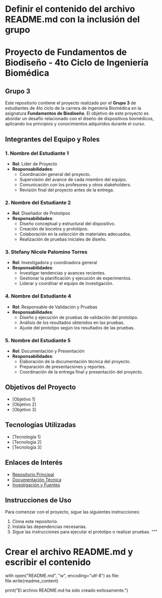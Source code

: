 # Definir el contenido del archivo README.md con la inclusión del grupo

# Proyecto de Fundamentos de Biodiseño - 4to Ciclo de Ingeniería Biomédica

## Grupo 3

Este repositorio contiene el proyecto realizado por el **Grupo 3** de estudiantes de 4to ciclo de la carrera de Ingeniería Biomédica en la asignatura **Fundamentos de Biodiseño**. El objetivo de este proyecto es abordar un desafío relacionado con el diseño de dispositivos biomédicos, aplicando los principios y conocimientos adquiridos durante el curso.

## Integrantes del Equipo y Roles

### 1. **Nombre del Estudiante 1**
   - **Rol**: Líder de Proyecto
   - **Responsabilidades**:
     - Coordinación general del proyecto.
     - Supervisión del avance de cada miembro del equipo.
     - Comunicación con los profesores y otros stakeholders.
     - Revisión final del proyecto antes de la entrega.

### 2. **Nombre del Estudiante 2**
   - **Rol**: Diseñador de Prototipos
   - **Responsabilidades**:
     - Diseño conceptual y estructural del dispositivo.
     - Creación de bocetos y prototipos.
     - Colaboración en la selección de materiales adecuados.
     - Realización de pruebas iniciales de diseño.

### 3. Stefany Nicole Palomino Torres 
   - **Rol**: Investigadora y coordinadora general 
   - **Responsabilidades**:
     - Investigar tendencias y avances recientes.
     - Gestionar la planificación y ejecución de experimentos.
     - Liderar y coordinar el equipo de investigación.

### 4. **Nombre del Estudiante 4**
   - **Rol**: Responsable de Validación y Pruebas
   - **Responsabilidades**:
     - Diseño y ejecución de pruebas de validación del prototipo.
     - Análisis de los resultados obtenidos en las pruebas.
     - Ajuste del prototipo según los resultados de las pruebas.

### 5. **Nombre del Estudiante 5**
   - **Rol**: Documentación y Presentación
   - **Responsabilidades**:
     - Elaboración de la documentación técnica del proyecto.
     - Preparación de presentaciones y reportes.
     - Coordinación de la entrega final y presentación del proyecto.

## Objetivos del Proyecto

- [Objetivo 1]
- [Objetivo 2]
- [Objetivo 3]

## Tecnologías Utilizadas

- [Tecnología 1]
- [Tecnología 2]
- [Tecnología 3]

## Enlaces de Interés

- [Repositorio Principal](URL_del_repositorio)
- [Documentación Técnica](URL_documentacion)
- [Investigación y Fuentes](URL_fuentes)

## Instrucciones de Uso

Para comenzar con el proyecto, sigue las siguientes instrucciones:

1. Clona este repositorio.
2. Instala las dependencias necesarias.
3. Sigue las instrucciones para ejecutar el prototipo o realizar pruebas.
"""

# Crear el archivo README.md y escribir el contenido
with open("README.md", "w", encoding="utf-8") as file:
    file.write(readme_content)

print("El archivo README.md ha sido creado exitosamente.")
